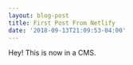 ```yaml
---
layout: blog-post
title: First Post From Netlify
date: '2018-09-13T21:09:53-04:00'
---
```

Hey! This is now in a CMS.
